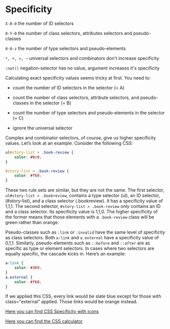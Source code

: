 # Specificity 

`X-0-0` the number of ID selectors

`0-Y-0` the number of class selectors, attributes selectors and pseudo-classes

`0-0-z` the number of type selectors and pseudo-elements

`*, +, >, ~`  universal selectors and combinators don't increase specificity 

`:not()` negation-selector has no value, argument increases it's specificity 

Calculating exact specificity values seems tricky at first. You need to:

* count the number of ID selectors in the selector (= A)

* count the number of class selectors, attribute selectors, and pseudo-classes in the selector (= B)

* count the number of type selectors and pseudo-elements in the selector (= C)

* ignore the universal selector

Complex and combinator selectors, of course, give us higher specificity values. Let’s look at an example. Consider the following CSS:

```css
ul#story-list > .book-review {
    color: #0c0;
}

#story-list > .book-review {
    color: #f60;
}
```

These two rule sets are similar, but they are not the same. The first selector, `ul#story-list > .bookreview`, contains a type selector (ul), an ID selector, (#story-list), and a class selector (.bookreview). It has a specificity value of 1,1,1. The second selector, `#story-list > .book-review` only contains an ID and a class selector. Its specificity value is 1,1,0. The higher specificity of the former means that those elements with a `.book-review` class will be green rather than orange.

Pseudo-classes such as `:link` or `:invalid` have the same level of specificity as class selectors. Both `a:link` and `a.external` have a specificity value of 0,1,1. Similarly, pseudo-elements such as `::before` and `::after` are as specific as type or element selectors. In cases where two selectors are equally specific, the cascade kicks in. Here’s an example:

```css
a:link {
    color: #369;
}
a.external {
    color: #f60;
}
```
If we applied this CSS, every link would be slate blue except for those with class="external" applied. Those links would be orange instead.

[Here you can find CSS Specificity with icons](http://cssspecificity.com/)

[Here you can find the CSS calculator](https://specificity.keegan.st/)